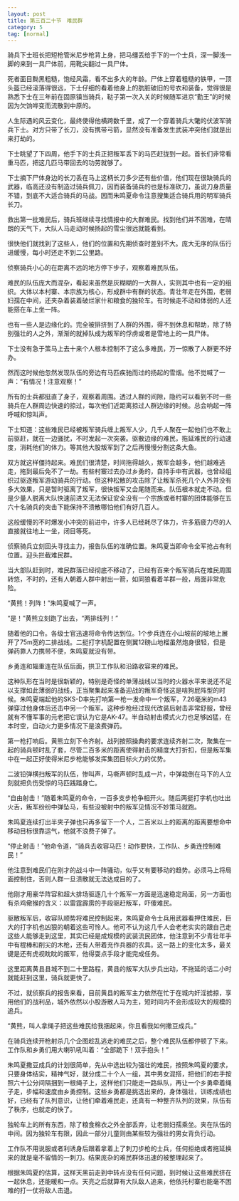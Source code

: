 ```yaml
---
layout: post
title: 第三百二十节　难民群
category: 5
tag: [normal]
---
```


骑兵下士班长把短枪管米尼步枪背上身，把马缰丢给手下的一个士兵，深一脚浅一脚的来到一具尸体前，用靴尖翻过一具尸体。

死者面目黝黑粗糙，饱经风霜，看不出多大的年龄。尸体上穿着粗糙的铁甲，一顶头盔已经滚落得很远，下士仔细的看着他身上的肮脏破旧的号衣和装备，觉得很是熟悉下士在三年前在固原镇当骑兵，鞑子第一次入关的时候随军进京“勤王”的时候因为欠饷哗变而流散到中原的。

人生际遇的风云变化，最终使得他横跨数千里，成了一个穿着骑兵大氅的伏波军骑兵下士。对方只带了长刀，没有携带弓箭，显然没有准备发生武装冲突他们就是出来打劫的。

下士眺望了下四周，他手下的士兵正把叛军丢下的马匹赶拢到一起。首长们非常看重马匹，把这几匹马带回去的功劳就够了。

下士摘下尸体身边的长刀丢在马上这柄长刀多少还有些价值，他们现在很缺骑兵的武器，临高还没有制造过骑兵佩刀，因而装备骑兵的也是标准砍刀，虽说刀身质量不错，到底不大适合骑兵的马战。因而朱鸣夏命令注意搜集适合骑兵用的明军骑兵长刀。

救出第一批难民后，骑兵班继续寻找情报中的大群难民。找到他们并不困难，在晴朗的天气下，大队人马走动时候扬起的雪尘很远就能看到。

很快他们就找到了这些人，他们的位置和先期侦查时差别不大。庞大无序的队伍行进缓慢，每小时还走不到二公里路。

侦察骑兵小心的在距离不远的地方停下步子，观察着难民队伍。

难民的队伍庞大而混杂，看起来虽然是灰糊糊的一大群人，实则其中也有一定的组织。大体以本村寨、本宗族为核心，形成群中有群的状态。青壮年走在外围，老弱妇孺在中间，还夹杂着装着破烂家什和粮食的独轮车。有时候走不动和体弱的人还能搭在车上坐一阵。

也有一些人是边缘化的。完全被排挤到了人群的外围，得不到休息和帮助，除了特别强壮的人之外，渐渐的就掉队成为叛军的俘虏或者是雪地上的一具尸体。

下士没有急于策马上去十来个人根本控制不了这么多难民，万一惊散了人群更不好办。

然而这时候他忽然发现队伍的旁边有马匹疾驰而过的扬起的雪烟。他不觉喊了一声：“有情况！注意观察！”

所有的士兵都挺直了身子，观察着周围。透过人群的间隙，隐约可以看到不时一些骑兵在人群周边快速的掠过，每次他们近距离掠过人群边缘的时候。总会响起一阵呼喊和惊叫声。

下士知道：这些难民已经被叛军骑兵缠上叛军人少，几千人聚在一起他们也不敢上前驱赶，就在一边骚扰，不时发起一次突袭。驱散边缘的难民，拖延难民的行动速度，消耗他们的体力。等其他大股叛军到了之后再慢慢分割这条大鱼。

双方就这样僵持起来。难民们很清楚，时间拖得越久，叛军会越多，他们越难逃走，拖到最后免不了一劫。有些村寨过去办过乡勇的，自持手中有武器，也曾经组织过驱逐叛军游动骑兵的行动。但这种松散的攻击除了让叛军杀死几个人外并没有多大效果，只是暂时驱离了叛军，很快叛军又会尾随而来。队伍根本就走不动。但是少量人脱离大队快速前进又无法保证安全没有一个宗族或者村寨的团体能够在五六十名骑兵的突击下能保持不溃散哪怕他们有好几百人。

这般缓慢的不时爆发小冲突的前进中，许多人已经耗尽了体力，许多筋疲力尽的人直接就往地上一坐，闭目等死。

侦察骑兵立刻回头寻找主力，报告队伍的准确位置。朱鸣夏当即命令全军抢占有利位置。迎头拦截难民群。

当大部队赶到时，难民群落已经彻底不移动了，已经有百来个叛军骑兵在难民周围转悠，不时的，还有人朝着人群中射出一箭，如同狼看着羊群一般，局面非常危险。

“黄熊！列阵！”朱鸣夏喊了一声。

“是！”黄熊立刻跑了出去，“两排线列！”

随着他的口令。各级士官迅速将命令传达到位。1个步兵连在小山坡前的坡地上展开了75m宽的二排战线。二挺打字机配置在侧翼12磅山地榴虽然炮身很轻，但是弹药靠人力携带不便，朱鸣夏就没有带。

乡勇连和辎重连在队伍后面，拱卫工作队和沿路收容来的难民。

这种队形在当时是很新颖的，特别是奇怪的单薄战线以当时的火器水平来说还不足以支撑如此薄弱的战线，正当聚集起来准备迎战的叛军奇怪这是啥狗屁阵型的时候。朱鸣夏端起他的SKS-D率先打响第一枪一发命中一个叛军，7.26毫米的m43弹穿过他身体后还击中另一个叛军。这种步枪经过现代改装后射击非常舒服，曾经就有不懂军事的元老把它误认为它是AK-47。半自动射击模式火力也足够凶猛，在本时空，自动火力更多情况下是浪费弹药。

第一枪打响后。黄熊立刻下令齐射。战列按照操典的要求连续齐射二次，聚集在一起的骑兵顿时乱了套，尽管二百多米的距离使得射击的精度大打折扣，但是叛军集中在一起正好使得米尼步枪能够发挥集团目标火力的优势。

二波铅弹横扫叛军的队伍，惨叫声，马嘶声顿时乱成一片，中弹栽倒在马下的人立刻就把负伤受惊的马匹践踏身亡。

“自由射击！”随着朱鸣夏的命令，一百多支步枪争相开火。随后两挺打字机也吐出火舌，叛军纷纷中弹坠马，有些没被射中的叛军见情况不妙策马就跑。

朱鸣夏连续打出半夹子弹也只再多留下一个人，二百米以上的距离的距离要想命中移动目标很靠运气，他就不浪费子弹了。

“停止射击！”他命令道，“骑兵去收容马匹！动作要快，工作队、乡勇连控制难民！”

他注意到难民们在刚才的战斗中一阵骚动，似乎又有要移动的趋势。必须马上将局面控制住，否则人群一旦溃散就无法达成目的了。

他刚才用豪华阵容和超大排场驱逐几十个叛军一方面是迅速稳定局面，另一方面也有杀鸡儆猴的含义：以雷霆霹雳的手段驱赶叛军，吓傻难民。

驱散叛军后，收容队顺势将难民控制起来，朱鸣夏命令士兵用武器看押住难民，巨大的打字机也凶狠的朝着这些可怜人。他可不认为这几千人会老老实实的跟自己走这些人能够走到这里，其实已经是成规模的武装流民团体，他注意到不少青壮年手中有棍棒和削尖的木枪，还有人带着充作兵器的农具。这一路上的变化太多，最关键是还有虎视眈眈的叛军，他得耍点手段才能完成任务。

这里距离黄县县城不到二十里路程，黄县的叛军大队步兵出动，不拖延的话二小时就能赶到这里，骑兵就更快了。

不过，就侦察兵的报告来看，目前黄县的叛军主力依然在忙于在城内奸淫掳掠，享用他们的战利品，城外依然以小股游散人马为主，短时间内不会形成较大的规模的追兵。

“黄熊，叫人拿绳子把这些难民给我捆起来，你且看我如何撒豆成兵。”

在骑兵连续开枪射杀几个企图趁乱逃走的难民之后，整个难民队伍都停顿了下来。工作队和乡勇们用大喇叭吼叫着：“全部跪下！双手抱头！”

朱鸣夏撒豆成兵的计划很简单，先从中选出较为强壮的难民，按照朱鸣夏的要求，只要身体结实，精神气好，就分成二十个人一组，其中男女混搭，把他们的右手按照六十公分间隔捆到一根绳子上，这样他们只能走一路纵队，再让一个乡勇牵着绳子走，步幅和速度由乡勇控制。这些乡勇都是挑选出来的，身体强壮，训练成绩也好，已经有了队列意识，让他们牵着难民走，还真有一种整齐队列的效果，队伍有了秩序，也就走的快了。

独轮车上的所有东西，除了粮食棉衣之外全部丢弃，让老弱妇孺乘坐。夹在队伍的中间。因为独轮车有限，因此一部分儿童则由某些较为强壮的男女背负行动。

工作队不用说服或者利诱身后跟着拿着上了刺刀步枪的士兵，任何拒绝或者拖延换来的就是毫不留情的一刺刀。结果庞杂的难民群体迅速的被整理起来了。

根据朱鸣夏的估算，这样天黑前走到中转点没有任何问题，到时候让这些难民挤在一起休息，还能暖和一点。天亮之后就算有大队敌人追来，他依托村寨也能毫不困难的打一仗将敌人击退。